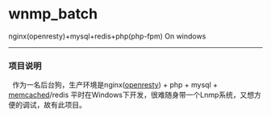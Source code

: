 # wnmp_batch
nginx(openresty)+mysql+redis+php(php-fpm) On windows

---

### 项目说明

&nbsp;&nbsp;作为一名后台狗，生产环境是nginx([openresty][]) + php + mysql + [memcached][]/redis
平时在Windows下开发，很难随身带一个Lnmp系统，又想方便的调试，故有此项目。









[openresty]: http://openresty.org/ "带有lua脚本二次开发功能的nginx，详情参考官网"
[memcached]: http://baike.baidu.com/item/memcached "已被redis替换"